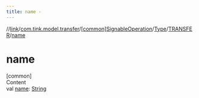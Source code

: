 ```yaml
---
title: name -
---
```

//[link](../../../../index.md)/[com.tink.model.transfer](../../../index.md)/[[common]SignableOperation](../../index.md)/[Type](../index.md)/[TRANSFER](index.md)/[name](name.md)



# name  
[common]  
Content  
val [name](name.md): [String](https://kotlinlang.org/api/latest/jvm/stdlib/kotlin/-string/index.html)  



